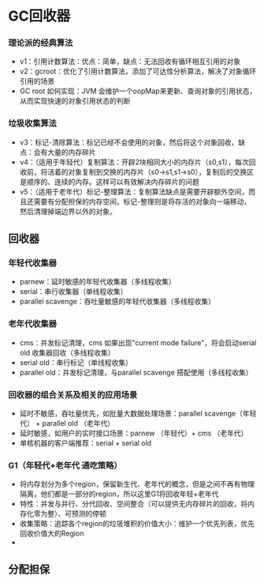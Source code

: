
# GC回收器

### 理论派的经典算法

- v1：引用计数算法：优点：简单，缺点：无法回收有循环相互引用的对象
- v2：gcroot：优化了引用计数算法，添加了可达性分析算法，解决了对象循环引用的场景
- GC root 如何实现：JVM 会维护一个oopMap来更新、查询对象的引用状态，从而实现快速的对象引用状态的判断

### 垃圾收集算法
- v3：标记-清除算法：标记已经不会使用的对象，然后将这个对象回收，缺点：会有大量的内存碎片
- v4：（适用于年轻代）复制算法：开辟2块相同大小的内存片（s0,s1），每次回收前，将活着的对象复制到交换的内存片（s0->s1,s1->s0），复制后的交换区是顺序的、连续的内存。这样可以有效解决内存碎片的问题
- v5：（适用于老年代）标记-整理算法：复制算法缺点是需要开辟额外空间，而且还需要有分配担保的内存空间。标记-整理则是将存活的对象向一端移动，然后清理掉端边界以外的对象。



## 回收器

### 年轻代收集器
- parnew：延时敏感的年轻代收集器（多线程收集）
- serial：串行收集器（单线程收集）
- parallel scavenge：吞吐量敏感的年轻代收集器（多线程收集）

### 老年代收集器
- cms：并发标记清理，cms 如果出现"current mode failure"，将会启动serial old 收集器回收（多线程收集）
- serial old：串行标记（单线程收集）
- parallel old：并发标记清理，与parallel scavenge 搭配使用（多线程收集）


### 回收器的组合关系及相关的应用场景
- 延时不敏感，吞吐量优先，如批量大数据处理场景：parallel scavenge（年轻代） + parallel old （老年代） 
- 延时敏感，如用户的实时接口场景：parnew （年轻代）+ cms （老年代）
- 单核机器的客户端推荐：serial + serial old


### G1（年轻代+老年代 通吃策略）

- 将内存划分为多个region，保留新生代、老年代的概念，但是之间不再有物理隔离，他们都是一部分的region，所以这里G1将回收年轻+老年代
- 特性：并发与并行、分代回收、空间整合（可以提供无内存碎片的回收，将内存化零为整）、可预测的停顿
- 收集策略：追踪各个region的垃圾堆积的价值大小：维护一个优先列表，优先回收价值大的Region
- 




## 分配担保

